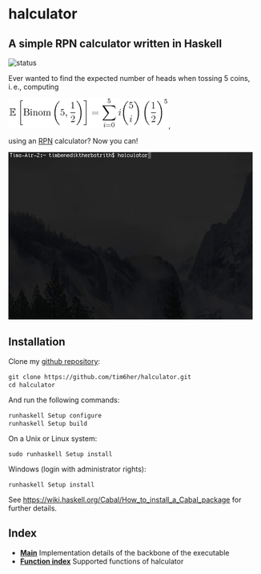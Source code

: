 # halculator
A simple RPN calculator written in Haskell
---
![status](https://travis-ci.org/tim6her/halculator.svg?branch=master)

Ever wanted to find the expected number of heads when
tossing 5 coins, i. e., computing

![expected value](imgs/binom.png),

using an [RPN](https://en.wikipedia.org/wiki/Reverse_Polish_notation) calculator? Now you can!

![screen2](imgs/screen2.gif)

## Installation

Clone my [github repository](https://github.com/tim6her/halculator):

    git clone https://github.com/tim6her/halculator.git
    cd halculator

And run the following commands:

    runhaskell Setup configure
    runhaskell Setup build

On a Unix or Linux system:

    sudo runhaskell Setup install

Windows (login with administrator rights):

    runhaskell Setup install

See <https://wiki.haskell.org/Cabal/How_to_install_a_Cabal_package> for further details.

## Index
* [**Main**](docs/Main.html) Implementation details of the backbone of the executable
* [**Function index**](functions.html) Supported functions of halculator

